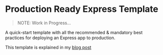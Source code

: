 # Production Ready Express Template

> NOTE: Work in Progress...

A quick-start template with all the recommended & mandatory best practices for deploying an Express app to production.

This template is explained in my [blog post](https://dedsec727.github.io/express-production-ready-app/)